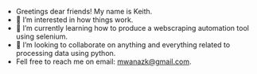 - Greetings dear friends! My name is Keith.
- 👀 I’m interested in how things work.  
- 🌱 I’m currently learning how to produce a webscraping automation tool using selenium.
- 💞️ I’m looking to collaborate on anything and everything related to processing data using python.
- Fell free to reach me on email: mwanazk@gmail.com. 
  
